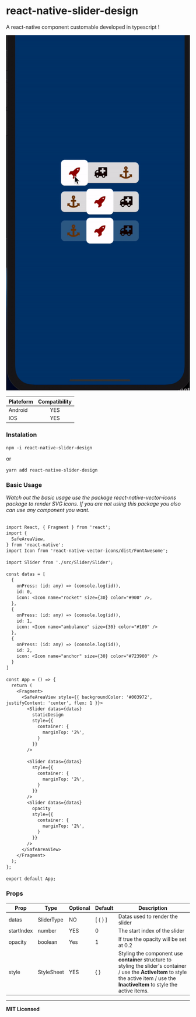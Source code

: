 # react-native-slider-design

A react-native component customable developed in typescript !

![](./screenshots/demo.gif)

| Plateform        | Compatibility           |
| ------------- |:-------------:|
| Android     | YES |
| IOS      | YES      |


### Instalation

```shell
npm -i react-native-slider-design
```

or 

```shell
yarn add react-native-slider-design
```

### Basic Usage 

*Watch out the basic usage use the package react-native-vector-icons package to render SVG icons. If you are not using this package you also can use any component you want.*

```tsx

import React, { Fragment } from 'react';
import {
  SafeAreaView,
} from 'react-native';
import Icon from 'react-native-vector-icons/dist/FontAwesome';

import Slider from './src/Slider/Slider';

const datas = [
  {
    onPress: (id: any) => (console.log(id)),
    id: 0,
    icon: <Icon name="rocket" size={30} color="#900" />,
  },
  {
    onPress: (id: any) => (console.log(id)),
    id: 1,
    icon: <Icon name="ambulance" size={30} color="#100" />
  },
  {
    onPress: (id: any) => (console.log(id)),
    id: 2,
    icon: <Icon name="anchor" size={30} color="#723900" />
  }
]

const App = () => {
  return (
    <Fragment>
      <SafeAreaView style={{ backgroundColor: '#003972', justifyContent: 'center', flex: 1 }}>
        <Slider datas={datas}
          staticDesign
          style={{
            container: {
              marginTop: '2%',
            }
          }}
        />

        <Slider datas={datas}
          style={{
            container: {
              marginTop: '2%',
            }
          }}
        />
        <Slider datas={datas}
          opacity
          style={{
            container: {
              marginTop: '2%',
            }
          }}
        />
      </SafeAreaView>
    </Fragment>
  );
};

export default App;

```

### Props

Prop                  | Type     | Optional | Default                   | Description
--------------------- | -------- | ------ | ------------------------- | -----------
datas                 | SliderType   | NO      | [ { } ]                         | Datas used to render the slider
startIndex              | number     | YES      | 0                     | The start index of the slider | number   | YES      | 0                         | Initial minimum value of the slider
opacity          | boolean   | Yes      | 1                         | If true the opacity will be set at 0.2 | |
style | StyleSheet | YES | { } | Styling the component use **container** structure to styling the slider's container / use the **ActiveItem** to style the active item / use the **InactiveItem** to style the active items.


---
**MIT Licensed**

